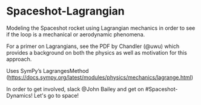# Spaceshot-Lagrangian
Modeling the Spaceshot rocket using Lagrangian mechanics in order to see if the loop is a mechanical or aerodynamic phenomena.

For a primer on Lagrangians, see the PDF by Chandler (@uwu) which provides a background on both the physics as well as motivation for this approach.

Uses SymPy’s LagrangesMethod (https://docs.sympy.org/latest/modules/physics/mechanics/lagrange.html)

In order to get involved, slack @John Bailey and get on #Spaceshot-Dynamics! Let's go to space!


